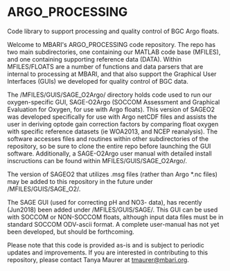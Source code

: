 # ARGO_PROCESSING
Code library to support processing and quality control of BGC Argo floats.

Welcome to MBARI's ARGO_PROCESSING code repository.  The repo has two main subdirectories, one containing our MATLAB code base (MFILES), and one containing supporting reference data (DATA).  Within MFILES/FLOATS are a number of functions and data parsers that are internal to processing at MBARI, and that also support the Graphical User Interfaces (GUIs) we developed for quality control of BGC data. 

The /MFILES/GUIS/SAGE_O2Argo/ directory holds code used to run our oxygen-specific GUI, SAGE-O2Argo (SOCCOM Assessment and Graphical Evaluation for Oxygen, for use with Argo floats).  This version of SAGEO2 was developed specifically for use with Argo netCDF files and assists the user in deriving optode gain correction factors by comparing float oxygen with specific reference datasets (ie WOA2013, and NCEP reanalysis).  The software accesses files and routines within other subdirectories of the repository, so be sure to clone the entire repo before launching the GUI software.  Additionally, a SAGE-O2Argo user manual with detailed install inscructions can be found within MFILES/GUIS/SAGE_O2Argo/.
 
The version of SAGEO2 that utilizes .msg files (rather than Argo *.nc files) may be added to this repository in the future under /MFILES/GUIS/SAGE_O2/.  

The SAGE GUI (used for correcting pH and NO3- data), has recently (Jun2018) been added under /MFILES/GUIS/SAGE/.  This GUI can be used with SOCCOM or NON-SOCCOM floats, although input data files must be in standard SOCCOM ODV-ascii format.  A complete user-manual has not yet been developed, but should be forthcoming.

Please note that this code is provided as-is and is subject to periodic updates and improvements.  If you are interested in contributing to this repository, please contact Tanya Maurer at tmaurer@mbari.org.


